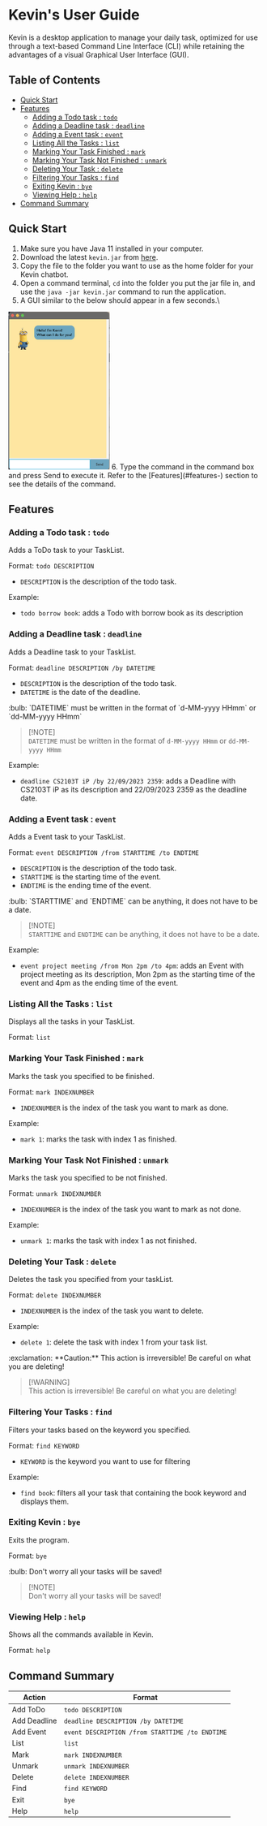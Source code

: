 # Kevin's User Guide

Kevin is a desktop application to manage your daily task, optimized for use through a text-based Command Line Interface 
(CLI) while retaining the advantages of a visual Graphical User Interface (GUI).

## Table of Contents

<!-- TOC -->

  * [Quick Start](#quick-start)
  * [Features](#features)
    * [Adding a Todo task : `todo`](#adding-a-todo-task--todo)
    * [Adding a Deadline task : `deadline`](#adding-a-deadline-task--deadline)
    * [Adding a Event task : `event`](#adding-a-event-task--event)
    * [Listing All the Tasks : `list`](#listing-all-the-tasks--list)
    * [Marking Your Task Finished : `mark`](#marking-your-task-finished--mark)
    * [Marking Your Task Not Finished : `unmark`](#marking-your-task-not-finished--unmark)
    * [Deleting Your Task : `delete`](#deleting-your-task--delete)
    * [Filtering Your Tasks : `find`](#filtering-your-tasks--find)
    * [Exiting Kevin : `bye`](#exiting-kevin--bye)
    * [Viewing Help : `help`](#viewing-help--help)
  * [Command Summary](#command-summary)
<!-- TOC -->

## Quick Start

1. Make sure you have Java 11 installed in your computer.
2. Download the latest `kevin.jar` from [here](https://github.com/aliciamichellew/ip/releases).
3. Copy the file to the folder you want to use as the home folder for your Kevin chatbot.
4. Open a command terminal, `cd` into the folder you put the jar file in, 
and use the `java -jar kevin.jar` command to run the application.
5. A GUI similar to the below should appear in a few seconds.\
<img src="./images/startPage.png" width="200"/>
6. Type the command in the command box and press Send to execute it. Refer to the [Features](#features-) section to see the details 
of the command.

## Features 

### Adding a Todo task : `todo`

Adds a ToDo task to your TaskList.

Format: `todo DESCRIPTION`
- `DESCRIPTION` is the description of the todo task.

Example:
- `todo borrow book`: adds a Todo with borrow book as its description

### Adding a Deadline task : `deadline`

Adds a Deadline task to your TaskList.

Format: `deadline DESCRIPTION /by DATETIME`
- `DESCRIPTION` is the description of the todo task.
- `DATETIME` is the date of the deadline. 

<div markdown="span" class="alert alert-primary">:bulb: 
`DATETIME` must be written in the format of `d-MM-yyyy HHmm` or `dd-MM-yyyy HHmm`
</div>

> [!NOTE]\
> `DATETIME` must be written in the format of `d-MM-yyyy HHmm` or `dd-MM-yyyy HHmm`

Example:
- `deadline CS2103T iP /by 22/09/2023 2359`: adds a Deadline with CS2103T iP as its description and 22/09/2023 2359 as the deadline date.

### Adding a Event task : `event`

Adds a Event task to your TaskList.

Format: `event DESCRIPTION /from STARTTIME /to ENDTIME`
- `DESCRIPTION` is the description of the todo task.
- `STARTTIME` is the starting time of the event. 
- `ENDTIME` is the ending time of the event.

<div markdown="span" class="alert alert-primary">:bulb: 
`STARTTIME` and `ENDTIME` can be anything, it does not have to be a date.
</div>


> [!NOTE]\
> `STARTTIME` and `ENDTIME` can be anything, it does not have to be a date.

Example:
- `event project meeting /from Mon 2pm /to 4pm`: adds an Event with project meeting as its description,
Mon 2pm as the starting time of the event and 4pm as the ending time of the event.

### Listing All the Tasks : `list`

Displays all the tasks in your TaskList.

Format: `list`

### Marking Your Task Finished : `mark`

Marks the task you specified to be finished. 

Format: `mark INDEXNUMBER`
- `INDEXNUMBER` is the index of the task you want to mark as done. 

Example:
- `mark 1`: marks the task with index 1 as finished.

### Marking Your Task Not Finished : `unmark`

Marks the task you specified to be not finished.

Format: `unmark INDEXNUMBER`
- `INDEXNUMBER` is the index of the task you want to mark as not done.

Example:
- `unmark 1`: marks the task with index 1 as not finished.

### Deleting Your Task : `delete`

Deletes the task you specified from your taskList.

Format: `delete INDEXNUMBER`
- `INDEXNUMBER` is the index of the task you want to delete.

Example:
- `delete 1`: delete the task with index 1 from your task list.


<div markdown="span" class="alert alert-warning">:exclamation: **Caution:**
This action is irreversible! Be careful on what you are deleting!
</div>


> [!WARNING]\
> This action is irreversible! Be careful on what you are deleting!

### Filtering Your Tasks : `find`

Filters your tasks based on the keyword you specified.

Format: `find KEYWORD`
- `KEYWORD` is the keyword you want to use for filtering

Example:
- `find book`: filters all your task that containing the book keyword and displays them.

### Exiting Kevin : `bye`

Exits the program.

Format: `bye`

<div markdown="span" class="alert alert-primary">:bulb:
Don't worry all your tasks will be saved!
</div>


> [!NOTE]\
> Don't worry all your tasks will be saved!

### Viewing Help : `help`

Shows all the commands available in Kevin.

Format: `help`

## Command Summary


| Action       | Format                                          |
|--------------|-------------------------------------------------|
| Add ToDo     | `todo DESCRIPTION`                              |
| Add Deadline | `deadline DESCRIPTION /by DATETIME`             | 
| Add Event    | `event DESCRIPTION /from STARTTIME /to ENDTIME` |
| List         | `list`                                          |
| Mark         | `mark INDEXNUMBER`                              |
| Unmark       | `unmark INDEXNUMBER`                            |
| Delete       | `delete INDEXNUMBER`                            |
| Find         | `find KEYWORD`                                  |
| Exit         | `bye`                                           |
| Help         | `help`                                          |


